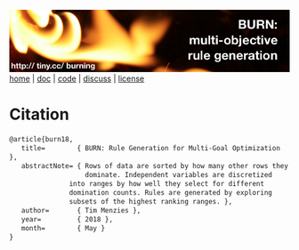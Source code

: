 
<a href="http://tiny.cc/burning"><img src="etc/img/burn.png"></a><br clear=all>
[home](http://tiny.cc/burning) | [doc](http://burn.github.io) | [code](https://github.com/burn/burn) | [discuss](https://github.com/burn/burn/issues) | [license](https://github.com/burn/burn/blob/master/LICENSE.md)

# Citation


    @article{burn18,
       title=        { BURN: Rule Generation for Multi-Goal Optimization },
       abstractNote= { Rows of data are sorted by how many other rows they
                       dominate. Independent variables are discretized
    		       into ranges by how well they select for different
    		       domination counts. Rules are generated by exploring
    		       subsets of the highest ranking ranges. },
       author=       { Tim Menzies },
       year=         { 2018 },
       month=        { May }
    }

